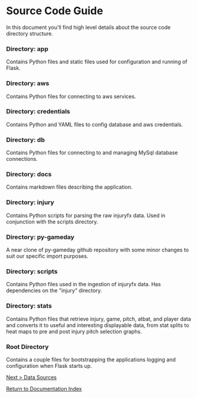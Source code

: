 # Source Code Guide

In this document you'll find high level details about the source code directory structure.

### Directory: app
Contains Python files and static files used for configuration and running of Flask.

### Directory: aws
Contains Python files for connecting to aws services. 

### Directory: credentials
Contains Python and YAML files to config database and aws credentials.

### Directory: db
Contains Python files for connecting to and managing MySql database connections.

### Directory: docs
Contains markdown files describing the application.

### Directory: injury
Contains Python scripts for parsing the raw injuryfx data. Used in conjunction with the scripts directory.

### Directory: py-gameday
A near clone of py-gameday github repository with some minor changes to suit our specific import purposes.

### Directory: scripts
Contains Python files used in the ingestion of injuryfx data. Has dependencies on the "injury" directory.

### Directory: stats
Contains Python files that retrieve injury, game, pitch, atbat, and player data and converts it to useful and interesting displayable data, from stat splits to heat maps to pre and post injury pitch selection graphs. 

### Root Directory
Contains a couple files for bootstrapping the applications logging and configuration when Flask starts up.

[Next > Data Sources](datasources.md)  

[Return to Documentation Index](index.md)
